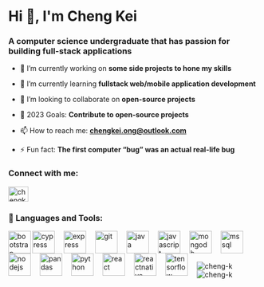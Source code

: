 <h1 align="left">Hi 👋, I'm Cheng Kei</h1>
<h3 align="left">A computer science undergraduate that has passion for building full-stack applications</h3>

- 🔭 I’m currently working on **some side projects to hone my skills**

- 🌱 I’m currently learning **fullstack web/mobile application development**

- 👯 I’m looking to collaborate on **open-source projects**

- 🥅 2023 Goals: **Contribute to open-source projects**

- 📫 How to reach me: **chengkei.ong@outlook.com**

- ⚡ Fun fact: **The first computer “bug” was an actual real-life bug**

<h3 align="left"> Connect with me:</h3>
<p align="left">
<a href="https://linkedin.com/in/chengkei-ong" target="blank"><img align="center" src="https://raw.githubusercontent.com/rahuldkjain/github-profile-readme-generator/master/src/images/icons/Social/linked-in-alt.svg" alt="chengkei-ong" height="30" width="40" /></a>
</p>

### 🧰 Languages and Tools:

<a href="https://getbootstrap.com" target="_blank" rel="noreferrer" >
  <img src="https://cdn.jsdelivr.net/gh/devicons/devicon/icons/bootstrap/bootstrap-original-wordmark.svg" alt="bootstrap" width="45" height="45" align="left"/> 
</a>
<a href="https://www.cypress.io" target="_blank" rel="noreferrer"> 
  <img src="https://raw.githubusercontent.com/cypress-io/cypress-icons/master/src/logo/cypress-io-logo-round-flat.svg" alt="cypress" width="45" height="45" align="left" style="padding-right:15px;"/>
</a> 
<a href="https://expressjs.com" target="_blank" rel="noreferrer"> 
  
<img src="https://cdn.jsdelivr.net/gh/devicons/devicon/icons/express/express-original-wordmark.svg"
    alt="express" width="45" height="45" align="left" style="padding-right:15px;"/> 
</a>
<a href="https://git-scm.com/" target="_blank" rel="noreferrer"> 
  <img src="https://cdn.jsdelivr.net/gh/devicons/devicon/icons/git/git-plain-wordmark.svg" alt="git" width="45" height="45" align="left" style="padding-right:15px;"/> 
</a>
<a href="https://www.java.com" target="_blank" rel="noreferrer"> 
  <img src="https://cdn.jsdelivr.net/gh/devicons/devicon/icons/java/java-original-wordmark.svg" alt="java" width="45" height="45" align="left" style="padding-right:15px;"/> 
</a>
<a href="https://developer.mozilla.org/en-US/docs/Web/JavaScript" target="_blank" rel="noreferrer"> 
  <img src="https://cdn.jsdelivr.net/gh/devicons/devicon/icons/javascript/javascript-original.svg" alt="javascript" width="45" height="45" align="left" style="padding-right:15px;"/> 
</a>
<a href="https://www.mongodb.com/" target="_blank" rel="noreferrer"> 
  <img src="https://cdn.jsdelivr.net/gh/devicons/devicon/icons/mongodb/mongodb-plain-wordmark.svg" alt="mongodb" width="45" height="45" align="left" style="padding-right:15px;"/> 
</a>
<a href="https://www.microsoft.com/en-us/sql-server" target="_blank" rel="noreferrer"> 
  <img src="https://cdn.jsdelivr.net/gh/devicons/devicon/icons/microsoftsqlserver/microsoftsqlserver-plain-wordmark.svg" alt="mssql" width="45" height="45" align="left" style="padding-right:15px;"/> </a>
<a href="https://nodejs.org" target="_blank" rel="noreferrer"> 
  <img src="https://cdn.jsdelivr.net/gh/devicons/devicon/icons/nodejs/nodejs-plain-wordmark.svg" alt="nodejs" width="45" height="45" align="left" style="padding-right:15px;"/> </a>
<a href="https://pandas.pydata.org/" target="_blank" rel="noreferrer"> 
  <img src="https://cdn.jsdelivr.net/gh/devicons/devicon/icons/pandas/pandas-original-wordmark.svg" alt="pandas" width="45" height="45" align="left" style="padding-right:15px;"/> </a>
<a href="https://www.python.org" target="_blank" rel="noreferrer"> 
  <img src="https://cdn.jsdelivr.net/gh/devicons/devicon/icons/python/python-original-wordmark.svg" alt="python" width="45" height="45" align="left" style="padding-right:15px;"/> </a>
<a href="https://reactjs.org/" target="_blank" rel="noreferrer"> 
  <img src="https://cdn.jsdelivr.net/gh/devicons/devicon/icons/react/react-original-wordmark.svg" alt="react" width="45" height="45" align="left" style="padding-right:15px;"/> </a>
<a href="https://reactnative.dev/" target="_blank" rel="noreferrer"> 
  <img src="https://reactnative.dev/img/header_logo.svg" alt="reactnative" width="45" height="45" align="left" style="padding-right:15px;"/> </a>
<a href="https://www.tensorflow.org" target="_blank" rel="noreferrer"> 
  <img src="https://www.vectorlogo.zone/logos/tensorflow/tensorflow-icon.svg" alt="tensorflow" width="45" height="45" align="left" style="padding-right:15px;"/> </a>
<br/>
<p>&nbsp;</p>
<div>
<img align="left" src="https://github-readme-stats.vercel.app/api/top-langs?username=cheng-k&show_icons=true&theme=ayu-mirage&locale=en&layout=compact" alt="cheng-k" />
<img align="center" src="https://github-readme-stats.vercel.app/api?username=cheng-k&show_icons=true&theme=ayu-mirage&locale=en" alt="cheng-k" />
</div>
